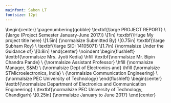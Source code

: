 ```yaml
---
mainfont: Sabon LT
fontsize: 12pt
---
```

\begin{center}
\pagenumbering{gobble}
\textbf{\large PROJECT REPORT}
\\ {\large (Project Semester January-June 2017)}
\\[1in] \textbf{\Huge My project title here} 
\\[1.5in] {\normalsize Submitted By}
\\[0.75in] \textbf{\large Subham Roy}
\\ \textbf{\large SID: 14105071}
\\[1.7in] {\normalsize Under the Guidance of}
\\[0.8in]
\end{center}
\noindent
\begin{flushleft}
\textbf{\normalsize Mrs. Jyoti Kedia} \hfill \textbf{\normalsize Mr. Bipin Chandra Pande}
\\ {\normalsize  Assistant Professor} \hfill {\normalsize Manager, S\&M}
\\ {\normalsize  Dept of Electronics and} \hfill {\normalsize STMicroelectronics, India}
\\ {\normalsize Communication Engineering}
\\ {\normalsize  PEC University of Technology}
\end{flushleft}
\begin{center}
\textbf{\normalsize Department of Electronics and Communication Engineering}
\\ \textbf{\normalsize PEC University of Technology, Chandigarh}
\\[0.25in] {\normalsize January to June 2017}
\end{center}
<!-- to hide page numbers -->
<!-- \thispagestyle{empty} -->
<!-- \pagenumbering{gobble} to restart page numbering -->
